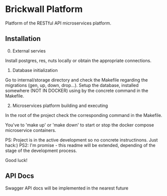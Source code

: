 # Brickwall Platform

Platform of the RESTful API microservices platform.

## Installation

0. External servies

Install postgres, res, nuts locally or obtain the appropriate connections.

1. Database initialization

Go to internal/storage directory and check the Makefile regarding the migrations (gen, up, down, drop...).
Setup the database, installed somewhere (NOT IN DOCKER) using by the concrete command in the Makefile.

2. Microservices platform building and executing

In the root of the project check the corresponding command in the Makefile.

You've to 'make up' or 'make down' to start or stop the docker compose microservice containers.

PS: Project is in the active development so no concrete instructinons. Just hack:)
PS2: I'm promise - this readme will be extended, depending of the stage of the development process.

Good luck!

## API Docs

Swagger API docs will be implemented in the nearest future

